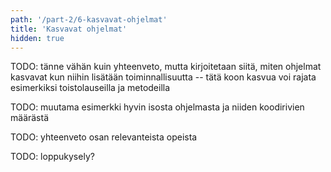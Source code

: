 ```yaml
---
path: '/part-2/6-kasvavat-ohjelmat'
title: 'Kasvavat ohjelmat'
hidden: true
---
```


TODO: tänne vähän kuin yhteenveto, mutta kirjoitetaan siitä, miten ohjelmat kasvavat kun niihin lisätään toiminnallisuutta -- tätä koon kasvua voi rajata esimerkiksi toistolauseilla ja metodeilla

TODO: muutama esimerkki hyvin isosta ohjelmasta ja niiden koodirivien määrästä

TODO: yhteenveto osan relevanteista opeista

TODO: loppukysely?

<quiz id="3a8b996b-3560-50e6-9851-dd27aff33edf"></quiz>
